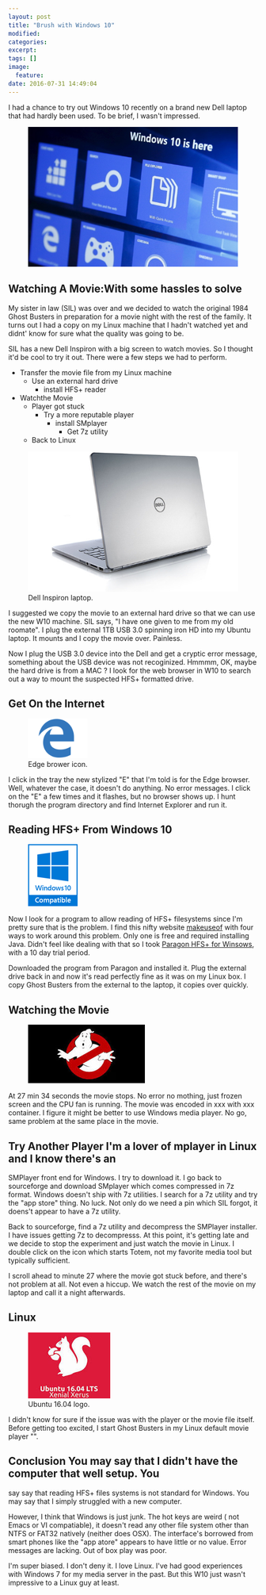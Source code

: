 ```yaml
---
layout: post
title: "Brush with Windows 10"
modified:
categories:
excerpt:
tags: []
image:
  feature:
date: 2016-07-31 14:49:04
---
```

I had a chance to try out Windows 10 recently on a brand new Dell laptop that
had hardly been used. To be brief, I wasn't impressed.

<figure>
    <img src="/images/windows_10_screen.jpg" alt="Windows 10 screen">
</figure>

## Watching A Movie:With some hassles to solve
My sister in law (SIL) was over and we decided to watch the original 1984 Ghost
Busters in preparation for a movie night with the rest of the family. It turns
out I had a copy on my Linux machine that I hadn't watched yet and didnt' know
for sure what the quality was going to be.

SIL has a new Dell Inspiron with a big screen to watch movies. So I thought
it'd be cool to try it out. There were a few steps we had to perform.

* Transfer the movie file from my Linux machine
    * Use an external hard drive
        * install HFS+ reader
* Watchthe Movie
    * Player got stuck
        * Try a more reputable player
            * install SMplayer
                * Get 7z utility
    * Back to Linux

<figure>
    <img src="/images/dell_inspiron.jpg" alt="Picture of a Dell Inspiron laptop.">
    <figcaption>Dell Inspiron laptop.</figcaption>
</figure>

I suggested we copy the movie to an external hard drive so that we can use the
new W10 machine. SIL says, "I have one given to me from my old roomate". I plug
the external 1TB USB 3.0 spinning iron HD into my Ubuntu laptop. It mounts and
I copy the movie over. Painless.

Now I plug the USB 3.0 device into the Dell and get a cryptic error message,
something about the USB device was not recoginized. Hmmmm, OK, maybe the hard
drive is from a MAC ? I look for the web browser in W10 to search out a way to
mount the suspected HFS+ formatted drive.

## Get On the Internet
<figure>
    <img width="120px" src="/images/edge_brower_logo.png" alt="Edge brower logo.">
    <figcaption>Edge brower icon.</figcaption>
</figure>

I click in the tray the new stylized "E" that I'm told is for the Edge browser.
Well, whatever the case, it doesn't do anything. No error messages. I click on
the "E" a few times and it flashes, but no browser shows up. I hunt thorugh the
program directory and find Internet Explorer and run it.

## Reading HFS+ From Windows 10
<figure>
    <img src="/images/win10_compatible.png" alt="Windows 10 compatiable sign.">
</figure>

Now I look for a program to allow reading of HFS+ filesystems since I'm pretty
sure that is the problem. I find this nifty website
[makeuseof](http://www.makeuseof.com/tag/4-ways-read-mac-formatted-drive-windows/)
with four ways to work around this problem. Only one is free and required
installing Java. Didn't feel like dealing with that so I took [Paragon HFS+ for
Winsows](http://www.paragon-software.com/home/hfs-windows), with a 10 day trial
period.

Downloaded the program from Paragon and installed it. Plug the external drive
back in and now it's read perfectly fine as it was on my Linux box. I copy
Ghost Busters from the external to the laptop, it copies over quickly.

## Watching the Movie
<figure>
    <img src="/images/ghost_busters_logo.jpg" alt="Ghost Buster's logo">
</figure>

At 27 min 34 seconds the movie stops. No error no mothing, just frozen screen
and the CPU fan is running. The movie was encoded in xxx with xxx container. I
figure it might be better to use Windows media player. No go, same problem at
the same place in the movie.

## Try Another Player I'm a lover of mplayer in Linux and I know there's an
SMPlayer front end for Windows. I try to download it. I go back to sourceforge
and download SMplayer which comes compressed in 7z format. Windows doesn't ship
with 7z utilities. I search for a 7z utility and try the "app store" thing. No
luck. Not only do we need a pin which SIL forgot, it doens't appear to have a
7z utility.

Back to sourceforge, find a 7z utility and decompress the SMPlayer installer. I
have issues getting 7z to decompresss. At this point, it's getting late and we
decide to stop the experiment and just watch the movie in Linux. I double click
on the icon which starts Totem, not my favorite media tool but typically
sufficient.

I scroll ahead to minute 27 where the movie got stuck before, and there's not
problem at all. Not even a hiccup. We watch the rest of the  movie on my laptop
and call it a night afterwards.

## Linux
<figure>
    <img src="/images/ubuntu_16.04_logo.jpg" alt="Ubuntu 16.04 logo.">
    <figcaption>Ubuntu 16.04 logo.</figcaption>
</figure>

I didn't know for sure if the issue was with the player or the movie file
itself. Before getting too excited, I start Ghost Busters in my Linux default
movie player "".

## Conclusion You may say that I didn't have the computer that well setup. You
say say that reading HFS+ files systems is not standard for Windows. You may
say that I simply struggled with a new computer.

However, I think that Windows is just junk. The hot keys are weird ( not Emacs
or VI compatiable), it doesn't read any other file system other than NTFS or
FAT32 natively (neither does OSX). The interface's borrowed from smart phones
like the "app atore" appears to have little or no value. Error messages are
lacking. Out of box play was poor.

I'm super biased. I don't deny it. I love Linux. I've had good experiences with
Windows 7 for my media server in the past. But this W10 just wasn't impressive
to a Linux guy at least.



